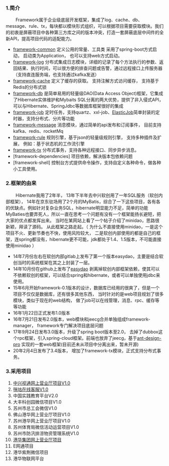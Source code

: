 ### 1.简介

 &nbsp;&nbsp;&nbsp;&nbsp;&nbsp;&nbsp;&nbsp;&nbsp;Framework属于企业级底层开发框架，集成了log、cache、db、message、rule、tx，每块都以模块形式组织，可以根据项目需要获取模块。我们的初衷是屏蔽项目中各种第三方库之间的版本冲突，打造一套屏蔽底层中间件的全新API，提高项目代码的适配能力。
 
 + [framework-common](基础工具) 定义公用的常量、工具类 采用了spring-boot方式启动， 启动类为Application， 也可以支持web方式启动。
+ [framework-log](日志) 分布式集成日志模块，详细的记录了每个方法执行的参数、返回结果、执行时间，可以很方便的排查问题或告警，通过远程接口上传服务器（支持直连服务端，也支持通过kafka发送）
+ [framework-cache](缓存) 定义了缓存的获取。  支持注解方式访问缓存， 支持基于Redis的分布式锁
+ [framework-db](数据库) 是简单易用的轻量级DAO(Data Access Object)框架，它集成了Hibernate实体维护和Mybaits SQL分离的两大优势，提供了非入侵式API，可以与Hibernate、SpringJdbc等数据库框架很好的集成 
+ [framework-job](任务) 定时任务，支持quartz、xxl-job、[ElasticJob](http://elasticjob.io)简单封装的定时器，支持分布式、分片等功能
+ [framework-message](异步消息) 消息模块，通过简单的api发布和订阅事件， 目前支持kafka、redis、rocketMq
+ [framework-rule](规则引擎) 规则引擎，基于json的轻量级规则引擎， 支持多种插件及扩展， 例如：基于状态机的工作流引擎
+ [framework-tx](分布式事务) 分布式事务，支持各种远程接口、同步异步消息。
+ [framework-dependencies] 项目依赖，解决版本包依赖问题
+ [framework-shell] 控制台方式提供命令操作，支持自定义各种命令，做各种小工具使用。

### 2.框架的由来

&nbsp;&nbsp;&nbsp;&nbsp;&nbsp;&nbsp;&nbsp;&nbsp;Hibernate我用了2年半， 13年下半年去中兴软创用了一年SQL服务（软创内部框架）， 14年在京东驻场用了2个月的MyBatis，综合了一下这些项目，各有各的优缺点。例如针对复杂业务SQL，hibernate明显能力不足，简单的功能MyBaties也要弄死人，所以一直在思考一个问题有没有一个框架能扬长避短，把大家的优点都发挥出来。 当时在某网站上看了一个帖子介绍了minidao，思路很新颖，拜读了源码。 从此框架之路走起。（ 为什么不直接使用minidao，一是这个项目不火、更新节奏也不快，使用风险较大， 二是软创内部使用的都是自己的框架，连spring都没有，hibernate更不可能，jdk都处于1.4、1.5版本，不可能直接使用minidao ）

* 14年7月份左右在软创内部gitlab上发布了第一个版本easydao，主要是结合软创当时的系统框架在其之上封装了一层。
* 14年10月份在github上发布了[easydao](https://github.com/ww20081120/easydao) 剥离掉软创内部框架依赖，使其可以不依赖软创的框架，可以结合spring和hibernate，或者可以单独使用jdbc来使用。
* 15年6月开始framework-0.1版本的设计，数据库已经用的很爽了，但是一个项目不仅仅是数据库，还有很多其他东西， 当时针对的是web项目规划了很多模块，类似于现在的web结构， 做了job可以在线管理，消息、rpc、缓存等等功能
* 16年1月22日正式发布1.0版本
* 16年7月21日发布2.0版本，web模块和jeecg合并单独组成framework-manager， framework专门解决项目底层问题
* 17年9月24日发布3.0版本，升级了spring boot版本至2.0， 去掉了dubbox这个rpc框架，引入spring-cloud框架。前端也放弃了jeecg，基于[ant-design-pro](https://pro.ant.design/index-cn) 实现的一套web框架(目前还未从项目中分离出来，暂未开源)
* 20年2月4日发布了3.4版本， 增加了framework-tx模块，正式支持分布式事务。

### 3.采用项目
1.  [中兴视通网上营业厅项目V1.0](https://www.seecom.com.cn)
2.  [咪咕在线客服V1.0](https://kf.migu.cn)
3.  中国实践教育平台V2.0
4.  大丰科创园微信项目V1.0
5.  苏州市总工会微信V1.0
6.  佛山港华网上营业厅项目V1.0
7.  苏州港华网上营业厅项目V1.0
8.  苏州体育局微信活动运营项目V1.0
9.  苏州市防汛排涝物资管理系统V1.0
10.  [港华集团网上营业厅项目](https://www.towngasvcc.com)
11. E网通项目
12. 港华紫荆微信项目
13. 港华物联网平台
